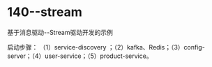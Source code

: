 # 140--stream 

基于消息驱动--Stream驱动开发的示例

启动步骤：
（1）service-discovery ；（2）kafka、Redis；（3）config-server；（4）user-service；（5）product-service。
